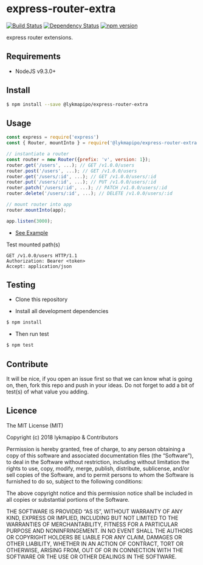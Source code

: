 # express-router-extra

[![Build Status](https://travis-ci.org/lykmapipo/express-router-extra.svg?branch=master)](https://travis-ci.org/lykmapipo/express-router-extra)
[![Dependency Status](https://img.shields.io/david/lykmapipo/express-router-extra.svg?style=flat)](https://david-dm.org/lykmapipo/express-router-extra)
[![npm version](https://badge.fury.io/js/%40lykmapipo%2Fexpress-router-extra.svg)](https://badge.fury.io/js/@lykmapipo/express-router-extra)


express router extensions.


## Requirements

- NodeJS v9.3.0+

## Install
```sh
$ npm install --save @lykmapipo/express-router-extra
```

## Usage

```javascript
const express = require('express')
const { Router, mountInto } = require('@lykmapipo/express-router-extra');

// instantiate a router
const router = new Router({prefix: 'v', version: 1});
router.get('/users', ...); // GET /v1.0.0/users
router.post('/users', ...); // GET /v1.0.0/users
router.get('/users/:id', ...); // GET /v1.0.0/users/:id
router.put('/users/:id', ...); // PUT /v1.0.0/users/:id
router.patch('/users/:id', ...); // PATCH /v1.0.0/users/:id
router.delete('/users/:id', ...); // DELETE /v1.0.0/users/:id

// mount router into app
router.mountInto(app);

app.listen(3000);

```

- [See Example](https://github.com/lykmapipo/express-router-extra/blob/master/examples/simple.js)

Test mounted path(s)
```curl
GET /v1.0.0/users HTTP/1.1
Authorization: Bearer <token>
Accept: application/json
```


## Testing
* Clone this repository

* Install all development dependencies
```sh
$ npm install
```
* Then run test
```sh
$ npm test
```

## Contribute
It will be nice, if you open an issue first so that we can know what is going on, then, fork this repo and push in your ideas. Do not forget to add a bit of test(s) of what value you adding.

## Licence
The MIT License (MIT)

Copyright (c) 2018 lykmapipo & Contributors

Permission is hereby granted, free of charge, to any person obtaining a copy of this software and associated documentation files (the “Software”), to deal in the Software without restriction, including without limitation the rights to use, copy, modify, merge, publish, distribute, sublicense, and/or sell copies of the Software, and to permit persons to whom the Software is furnished to do so, subject to the following conditions:

The above copyright notice and this permission notice shall be included in all copies or substantial portions of the Software.

THE SOFTWARE IS PROVIDED “AS IS”, WITHOUT WARRANTY OF ANY KIND, EXPRESS OR IMPLIED, INCLUDING BUT NOT LIMITED TO THE WARRANTIES OF MERCHANTABILITY, FITNESS FOR A PARTICULAR PURPOSE AND NONINFRINGEMENT. IN NO EVENT SHALL THE AUTHORS OR COPYRIGHT HOLDERS BE LIABLE FOR ANY CLAIM, DAMAGES OR OTHER LIABILITY, WHETHER IN AN ACTION OF CONTRACT, TORT OR OTHERWISE, ARISING FROM, OUT OF OR IN CONNECTION WITH THE SOFTWARE OR THE USE OR OTHER DEALINGS IN THE SOFTWARE. 